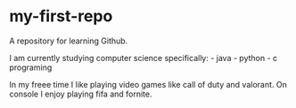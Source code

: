 # my-first-repo
A repository for learning Github.

I am currently studying computer science specifically:
      - java
      - python
      - c programing

In my freee time I like playing video games like call of duty and valorant. On console I enjoy playing fifa and fornite. 
